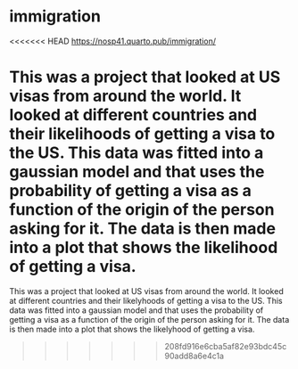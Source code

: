 # immigration
<<<<<<< HEAD
https://nosp41.quarto.pub/immigration/

This was a project that looked at US visas from around the world. It looked at different countries and their likelihoods of getting a visa to the US. This data was fitted into a gaussian model and that uses the probability of getting a visa as a function of the origin of the person asking for it. The data is then made into a plot that shows the likelihood of getting a visa.
=======
This was a project that looked at US visas from around the world. It looked at different countries and their likelyhoods of getting a visa to the US. This data was fitted into a gaussian model and that uses the probability of getting a visa as a function of the origin of the person asking for it. The data is then made into a plot that shows the likelyhood of getting a visa.
>>>>>>> 208fd916e6cba5af82e93bdc45c90add8a6e4c1a

